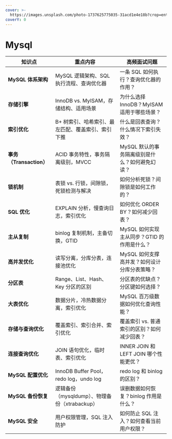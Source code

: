 ```yaml
---
cover: >-
  https://images.unsplash.com/photo-1737625775035-31acd1e4e18b?crop=entropy&cs=srgb&fm=jpg&ixid=M3wxOTcwMjR8MHwxfHJhbmRvbXx8fHx8fHx8fDE3MzkwMzI0NTB8&ixlib=rb-4.0.3&q=85
coverY: 0
---
```


# Mysql

| **知识点**             | **重点内容**                             | **高频面试问题**                     |
| ------------------- | ------------------------------------ | ------------------------------ |
| **MySQL 体系架构**      | MySQL 逻辑架构、SQL 执行流程、查询优化器            | 一条 SQL 如何执行？查询优化器的作用？          |
| **存储引擎**            | InnoDB vs. MyISAM，存储结构、适用场景          | 为什么选择 InnoDB？MyISAM 适用于哪些场景？   |
| **索引优化**            | B+ 树索引、哈希索引、最左匹配、覆盖索引、索引下推           | 什么是回表查询？什么情况下索引失效？             |
| **事务（Transaction）** | ACID 事务特性，事务隔离级别，MVCC                | MySQL 默认的事务隔离级别是什么？如何避免幻读？     |
| **锁机制**             | 表锁 vs. 行锁，间隙锁，死锁检测与解决                | 如何分析死锁？间隙锁是如何工作的？              |
| **SQL 优化**          | EXPLAIN 分析，慢查询日志，索引优化                | 如何优化 ORDER BY？如何减少回表？          |
| **主从复制**            | binlog 复制机制，主备切换，GTID                | MySQL 如何实现主从同步？GTID 的作用是什么？    |
| **高并发优化**           | 读写分离，分库分表，连接池优化                      | MySQL 如何支撑高并发？如何设计分库分表策略？      |
| **分区表**             | Range、List、Hash、Key 分区的区别            | 分区表的优缺点？分区键如何选择？               |
| **大表优化**            | 数据分片，冷热数据分离，索引优化                     | MySQL 百万级数据如何优化查询性能？           |
| **存储与查询优化**         | 覆盖索引、索引合并、索引优化                       | 覆盖索引 vs. 普通索引的区别？如何减少回表？       |
| **连接查询优化**          | JOIN 语句优化，临时表、索引优化                   | INNER JOIN 和 LEFT JOIN 哪个性能更优？ |
| **MySQL 配置优化**      | InnoDB Buffer Pool，redo log，undo log | redo log 和 binlog 的区别？         |
| **MySQL 备份恢复**      | 逻辑备份（mysqldump）、物理备份（xtrabackup）     | 误删数据如何恢复？binlog 作用是什么？         |
| **MySQL 安全**        | 用户权限管理，SQL 注入防护                      | 如何防止 SQL 注入？如何查看当前用户权限？        |
